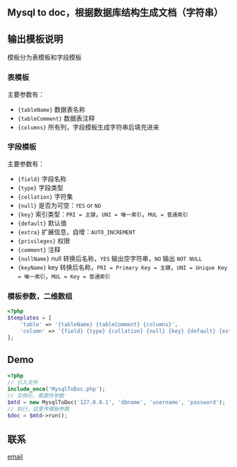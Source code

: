 ## Mysql to doc，根据数据库结构生成文档（字符串）

## 输出模板说明
模板分为表模板和字段模板

### 表模板
主要参数有：
- `{tableName}` 数据表名称
- `{tableComment}` 数据表注释
- `{columns}` 所有列，字段模板生成字符串后填充进来

### 字段模板
主要参数有：
- `{field}` 字段名称
- `{type}` 字段类型
- `{collation}` 字符集
- `{null}` 是否为可空：`YES` or `NO`
- `{key}` 索引类型：`PRI = 主键`，`UNI = 唯一索引`，`MUL = 普通索引`
- `{default}` 默认值
- `{extra}` 扩展信息，自增：`AUTO_INCREMENT`
- `{privileges}` 权限
- `{comment}` 注释
- `{nullName}` null 转换后名称，`YES` 输出空字符串，`NO` 输出 `NOT NULL`
- `{keyName}` key 转换后名称，`PRI = Primary Key = 主键`，`UNI = Unique Key = 唯一索引`，`MUL = Key = 普通索引`

### 模板参数，二维数组
```php
<?php
$templates = [
    'table' => '{tableName} {tableComment} {columns}',
    'column' => '{field} {type} {collation} {null} {key} {default} {extra} {privileges} {comment} {nullName} {keyName}',
];

```

## Demo
```php
<?php
// 引入文件
include_once('MysqlToDoc.php');
// 实例化，需要传参数
$mtd = new MysqlToDoc('127.0.0.1', 'dbname', 'username', 'password');
// 执行，这里传模板参数
$doc = $mtd->run();

```

## 联系
[email](chao@docrud.com)
